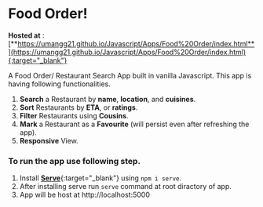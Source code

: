 # Food Order!

**Hosted at** : [**https://umangg21.github.io/Javascript/Apps/Food%20Order/index.html**](https://umangg21.github.io/Javascript/Apps/Food%20Order/index.html){:target="_blank"}


A Food Order/ Restaurant Search App built in vanilla Javascript.
This app is having following functionalities.

1.  **Search** a Restaurant by **name**, **location**, and **cuisines**.
2.  **Sort** Restaurants by **ETA**, or **ratings**.
3.  **Filter** Restaurants using **Cousins**.
4.  **Mark** a Restaurant as a **Favourite** (will persist even after refreshing the app).
5.  **Responsive** View.

### To run the app use following step.

 1. Install [**Serve**](https://www.npmjs.com/package/serve){:target="_blank"} using `npm i serve`. 
 2. After installing serve run `serve` command at root diractory of app. 
 3. App will be host at http://localhost:5000
